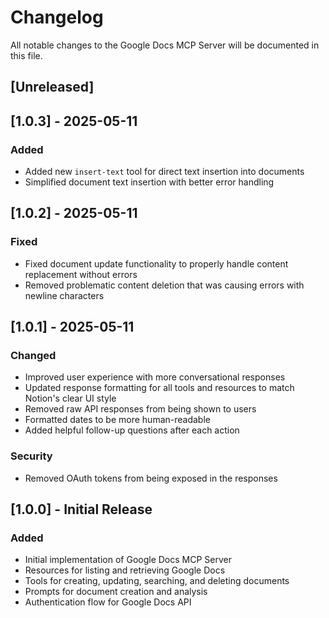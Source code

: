 # Changelog

All notable changes to the Google Docs MCP Server will be documented in this file.

## [Unreleased]

## [1.0.3] - 2025-05-11

### Added
- Added new `insert-text` tool for direct text insertion into documents
- Simplified document text insertion with better error handling

## [1.0.2] - 2025-05-11

### Fixed
- Fixed document update functionality to properly handle content replacement without errors
- Removed problematic content deletion that was causing errors with newline characters

## [1.0.1] - 2025-05-11

### Changed
- Improved user experience with more conversational responses
- Updated response formatting for all tools and resources to match Notion's clear UI style
- Removed raw API responses from being shown to users
- Formatted dates to be more human-readable
- Added helpful follow-up questions after each action

### Security
- Removed OAuth tokens from being exposed in the responses

## [1.0.0] - Initial Release

### Added
- Initial implementation of Google Docs MCP Server
- Resources for listing and retrieving Google Docs
- Tools for creating, updating, searching, and deleting documents
- Prompts for document creation and analysis
- Authentication flow for Google Docs API 